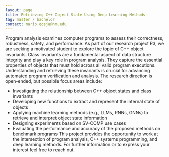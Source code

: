 ```yaml
---
layout: page
title: Retrieving C++ Object State Using Deep Learning Methods
tag: master / bachelor
contact: mario.qosja@hm.edu 
---
```


Program analysis examines computer programs to assess their correctness, robustness, safety, and performance. As part of our research project R3, we are seeking a motivated student to explore the topic of C++ object invariants.
Class invariants are a fundamental aspect of data structure integrity and play a key role in program analysis. They capture the essential properties of objects that must hold across all valid program executions. Understanding and retrieving these invariants is crucial for advancing automated program verification and analysis.
The research direction is open-ended, but possible focus areas include:
-	Investigating the relationship between C++ object states and class invariants
-	Developing new functions to extract and represent the internal state of objects
-	Applying machine learning methods (e.g., LLMs, RNNs, GNNs) to retrieve and interpret object state information
-	Designing experiments based on SV-COMP use cases
-	Evaluating the performance and accuracy of the proposed methods on benchmark programs
This project provides the opportunity to work at the intersection of program analysis, C++ systems programming, and deep learning methods.
For further information or to express your interest feel free to reach out.

